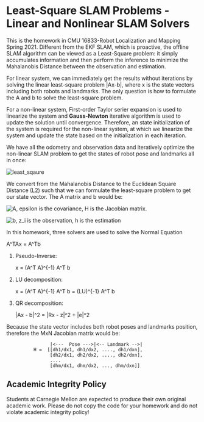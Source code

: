 # Least-Square SLAM Problems - Linear and Nonlinear SLAM Solvers

This is the homework in CMU 16833-Robot Localization and Mapping Spring 2021. Different from the EKF SLAM, which is proactive, the offline SLAM algorithm can be viewed as a Least-Square problem: it simply accumulates information and then perform the inference to minimize the Mahalanobis Distance between the observation and estimation. 

For linear system, we can immediately get the results without iterations by solving the linear least-square problem |Ax-b|, where x is the state vectors including both robots and landmarks. The only question is how to formulate the A and b to solve the least-square problem.

For a non-linear system, First-order Taylor serier expansion is used to linearize the system and **Gauss-Newton** iterative algorithm is used to update the solution until convergence. Therefore, an state initialization of the system is required for the non-linear system, at which we linearize the system and update the state based on the initialization in each iteration.

 We have all the odometry and observation data and iteratively optimize the non-linear SLAM problem to get the states of robot pose and landmarks all in once:

![least_sqaure](http://www.sciweavers.org/upload/Tex2Img_1617660937/render.png)

We convert from the Mahalanobis Distance to the Euclidean Square Distance (L2) such that we can formulate the least-square problem to get our state vector. The A matrix and b would be:

![A](http://www.sciweavers.org/upload/Tex2Img_1617661049/render.png), epsilon is the covariance, H is the Jacobian matrix.

![b](http://www.sciweavers.org/upload/Tex2Img_1617661097/render.png), z_i is the observation, h is the estimation


In this homework, three solvers are used to solve the Normal Equation

A^TAx = A^Tb


1. Pseudo-Inverse:
   
   x = (A^T A)^{-1} A^T b
   

2. LU decomposition:
   
   x = (A^T A)^{-1} A^T b  = (LU)^{-1} A^T b
   

3. QR decomposition:

   |Ax - b|^2 = |Rx - z|^2 + |e|^2

Because the state vector includes both robot poses and landmarks position, therefore the MxN Jacobian matrix would be:

```
                |<---  Pose --->|<-- Landmark -->|
          H =  [[dh1/dx1, dh1/dx2, ...., dh1/dxn],
                [dh2/dx1, dh2/dx2, ...., dh2/dxn],
                ....
                [dhm/dx1, dhm/dx2, ..., dhm/dxn]]
```


## Academic Integrity Policy

Students at Carnegie Mellon are expected to produce their own original academic work. Please do not copy the code for your homework and do not violate academic integrity policy!
